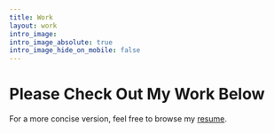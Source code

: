```yaml
---
title: Work
layout: work
intro_image: 
intro_image_absolute: true
intro_image_hide_on_mobile: false
---
```


# Please Check Out My Work Below

For a more concise version, feel free to browse my [<span>resume</span>]("/resume").